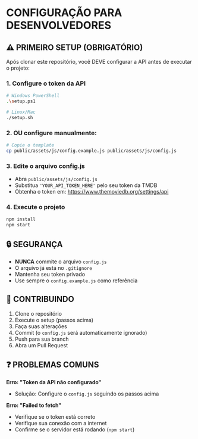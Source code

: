 # CONFIGURAÇÃO PARA DESENVOLVEDORES

## ⚠️ PRIMEIRO SETUP (OBRIGATÓRIO)

Após clonar este repositório, você DEVE configurar a API antes de executar o projeto:

### 1. Configure o token da API
```bash
# Windows PowerShell
.\setup.ps1

# Linux/Mac
./setup.sh
```

### 2. OU configure manualmente:
```bash
# Copie o template
cp public/assets/js/config.example.js public/assets/js/config.js
```

### 3. Edite o arquivo config.js
- Abra `public/assets/js/config.js`
- Substitua `'YOUR_API_TOKEN_HERE'` pelo seu token da TMDB
- Obtenha o token em: https://www.themoviedb.org/settings/api

### 4. Execute o projeto
```bash
npm install
npm start
```

## 🔒 SEGURANÇA

- **NUNCA** commite o arquivo `config.js`
- O arquivo já está no `.gitignore`
- Mantenha seu token privado
- Use sempre o `config.example.js` como referência

## 🤝 CONTRIBUINDO

1. Clone o repositório
2. Execute o setup (passos acima)
3. Faça suas alterações
4. Commit (o `config.js` será automaticamente ignorado)
5. Push para sua branch
6. Abra um Pull Request

## ❓ PROBLEMAS COMUNS

**Erro: "Token da API não configurado"**
- Solução: Configure o `config.js` seguindo os passos acima

**Erro: "Failed to fetch"**
- Verifique se o token está correto
- Verifique sua conexão com a internet
- Confirme se o servidor está rodando (`npm start`)
